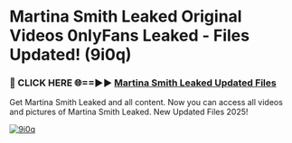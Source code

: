 # Martina Smith Leaked Original Videos 0nlyFans Leaked - Files Updated! (9i0q)

<h3>🔴 CLICK HERE 🌐==►► <a href="https://tinyurl.com/3ytaskbp" rel="nofollow">Martina Smith Leaked Updated Files</a></h3>

Get Martina Smith Leaked and all content. Now you can access all videos and pictures of Martina Smith Leaked. New Updated Files 2025!

[![9i0q](https://i.imgur.com/vBTAXPR.gif)](https://tinyurl.com/3ytaskbp)
